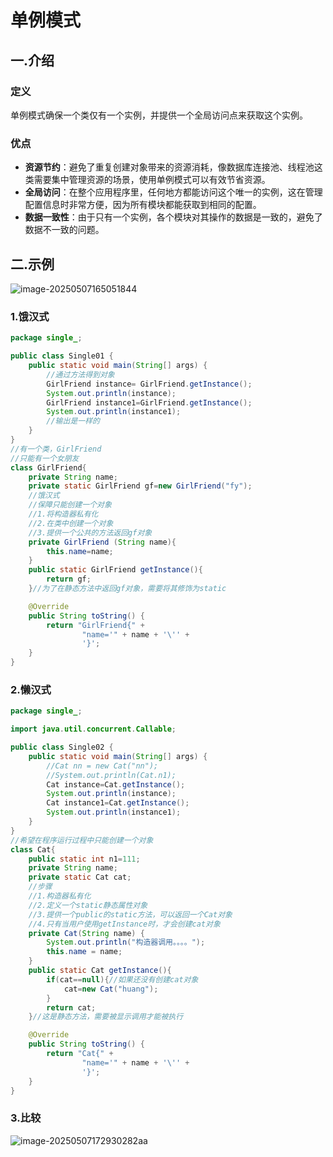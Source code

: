 # 单例模式

## 一.介绍

### 定义

单例模式确保一个类仅有一个实例，并提供一个全局访问点来获取这个实例。

### 优点

- **资源节约**：避免了重复创建对象带来的资源消耗，像数据库连接池、线程池这类需要集中管理资源的场景，使用单例模式可以有效节省资源。
- **全局访问**：在整个应用程序里，任何地方都能访问这个唯一的实例，这在管理配置信息时非常方便，因为所有模块都能获取到相同的配置。
- **数据一致性**：由于只有一个实例，各个模块对其操作的数据是一致的，避免了数据不一致的问题。





## 二.示例

![image-20250507165051844](C:\Users\24709\AppData\Roaming\Typora\typora-user-images\image-20250507165051844.png)



### 1.饿汉式

```java
package single_;

public class Single01 {
    public static void main(String[] args) {
        //通过方法得到对象
        GirlFriend instance= GirlFriend.getInstance();
        System.out.println(instance);
        GirlFriend instance1=GirlFriend.getInstance();
        System.out.println(instance1);
        //输出是一样的
    }
}
//有一个类，GirlFriend
//只能有一个女朋友
class GirlFriend{
    private String name;
    private static GirlFriend gf=new GirlFriend("fy");
    //饿汉式
    //保障只能创建一个对象
    //1.将构造器私有化
    //2.在类中创建一个对象
    //3.提供一个公共的方法返回gf对象
    private GirlFriend (String name){
        this.name=name;
    }
    public static GirlFriend getInstance(){
        return gf;
    }//为了在静态方法中返回gf对象，需要将其修饰为static

    @Override
    public String toString() {
        return "GirlFriend{" +
                "name='" + name + '\'' +
                '}';
    }
}

```



### 2.懒汉式

```java
package single_;

import java.util.concurrent.Callable;

public class Single02 {
    public static void main(String[] args) {
        //Cat nn = new Cat("nn");
        //System.out.println(Cat.n1);
        Cat instance=Cat.getInstance();
        System.out.println(instance);
        Cat instance1=Cat.getInstance();
        System.out.println(instance1);
    }
}
//希望在程序运行过程中只能创建一个对象
class Cat{
    public static int n1=111;
    private String name;
    private static Cat cat;
    //步骤
    //1.构造器私有化
    //2.定义一个static静态属性对象
    //3.提供一个public的static方法，可以返回一个Cat对象
    //4.只有当用户使用getInstance时，才会创建cat对象
    private Cat(String name) {
        System.out.println("构造器调用。。。。");
        this.name = name;
    }
    public static Cat getInstance(){
        if(cat==null){//如果还没有创建cat对象
            cat=new Cat("huang");
        }
        return cat;
    }//这是静态方法，需要被显示调用才能被执行

    @Override
    public String toString() {
        return "Cat{" +
                "name='" + name + '\'' +
                '}';
    }
}
```



### 3.比较

![image-20250507172930282](C:\Users\24709\AppData\Roaming\Typora\typora-user-images\image-20250507172930282.png)aa